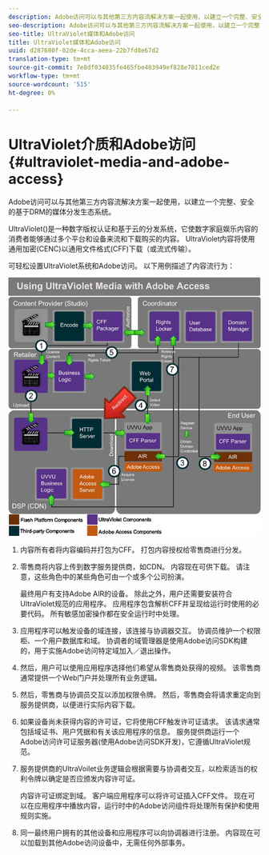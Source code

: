 ```yaml
---
description: Adobe访问可以与其他第三方内容流解决方案一起使用，以建立一个完整、安全的基于DRM的媒体分发生态系统。
seo-description: Adobe访问可以与其他第三方内容流解决方案一起使用，以建立一个完整、安全的基于DRM的媒体分发生态系统。
seo-title: UltraViolet媒体和Adobe访问
title: UltraViolet媒体和Adobe访问
uuid: d287680f-02de-4cca-aeea-22b7fd8e67d2
translation-type: tm+mt
source-git-commit: 7e8df034035fe465fbe403949ef828e7811ced2e
workflow-type: tm+mt
source-wordcount: '515'
ht-degree: 0%

---
```



# UltraViolet介质和Adobe访问{#ultraviolet-media-and-adobe-access}

Adobe访问可以与其他第三方内容流解决方案一起使用，以建立一个完整、安全的基于DRM的媒体分发生态系统。

UltraViolet([](https://www.uvvu.com/))是一种数字版权认证和基于云的分发系统，它使数字家庭娱乐内容的消费者能够通过多个平台和设备来流和下载购买的内容。 UltraViolet内容将使用通用加密(CENC)以通用文件格式(CFF)下载（或流式传输）。

可轻松设置UltraViolet系统和Adobe访问。 以下用例描述了内容流行为：

<!--<a id="fig_cxy_dc2_44"></a>-->

![](assets/AdobeUV_web.png)

1. 内容所有者将内容编码并打包为CFF。 打包内容授权给零售商进行分发。
1. 零售商将内容上传到数字服务提供商，如CDN。 内容现在可供下载。 请注意，这些角色中的某些角色可由一个或多个公司扮演。

   最终用户有支持Adobe AIR的设备。 除此之外，用户还需要安装符合UltraViolet规范的应用程序。 应用程序包含解析CFF并呈现给运行时使用的必要代码。 所有敏感加密操作都在安全运行时中处理。
1. 应用程序可以触发设备的域连接，该连接与协调器交互。 协调员维护一个权限柜、一个用户数据库和域。 协调者的域管理器是使用Adobe访问SDK构建的，用于实施Adobe访问特定域加入／退出操作。
1. 然后，用户可以使用应用程序选择他们希望从零售商处获得的视频。 该零售商通常提供一个Web门户并处理所有业务逻辑。
1. 然后，零售商与协调员交互以添加权限令牌。 然后，零售商会将请求重定向到服务提供商，以便进行实际内容下载。
1. 如果设备尚未获得内容的许可证，它将使用CFF触发许可证请求。 该请求通常包括域证书、用户凭据和有关该应用程序的信息。 服务提供商运行一个Adobe访问许可证服务器(使用Adobe访问SDK开发)，它遵循UltraViolet规范。
1. 服务提供商的UltraVoilet业务逻辑会根据需要与协调者交互，以检索适当的权利令牌以确定是否应颁发内容许可证。

   内容许可证绑定到域。 客户端应用程序可以将许可证插入CFF文件。 现在可以在应用程序中播放内容，运行时中的Adobe访问组件将处理所有保护和使用规则实施。
1. 同一最终用户拥有的其他设备和应用程序可以向协调器进行注册。 内容现在可以加载到其他Adobe访问设备中，无需任何外部事务。


